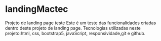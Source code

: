 # landingMactec
Projeto de landing page teste
Este é um teste das funcionalidades criadas dentro deste projeto de landing page.
Tecnologias utilizadas neste projeto:html, css, bootstrap5, javaScript, responsividade,git e github.
